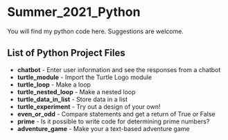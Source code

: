 # Summer_2021_Python

You will find my python code here.
Suggestions are welcome.

## List of Python Project Files
* **chatbot** - Enter user information and see the responses from a chatbot
* **turtle_module** - Import the Turtle Logo module
* **turtle_loop** - Make a loop
* **turtle_nested_loop** - Make a nested loop
* **turtle_data_in_list** - Store data in a list
* **turtle_experiment** - Try out a design of your own!
* **even_or_odd** - Compare statements and get a return of True or False
* **prime** - Is it possible to write code for determining prime numbers?
* **adventure_game** - Make your a text-based adventure game
